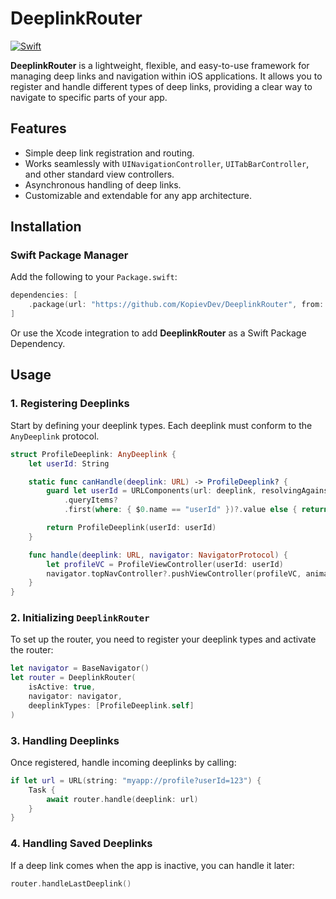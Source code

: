 # DeeplinkRouter 
[![Swift](https://github.com/KopievDev/DeeplinkRouter/actions/workflows/swift.yml/badge.svg)](https://github.com/KopievDev/DeeplinkRouter/actions/workflows/swift.yml)

**DeeplinkRouter** is a lightweight, flexible, and easy-to-use framework for managing deep links and navigation within iOS applications. It allows you to register and handle different types of deep links, providing a clear way to navigate to specific parts of your app.

## Features
- Simple deep link registration and routing.
- Works seamlessly with `UINavigationController`, `UITabBarController`, and other standard view controllers.
- Asynchronous handling of deep links.
- Customizable and extendable for any app architecture.

## Installation

### Swift Package Manager

Add the following to your `Package.swift`:

```swift
dependencies: [
    .package(url: "https://github.com/KopievDev/DeeplinkRouter", from: "1.0.0")
]
```

Or use the Xcode integration to add **DeeplinkRouter** as a Swift Package Dependency.

## Usage

### 1. Registering Deeplinks

Start by defining your deeplink types. Each deeplink must conform to the `AnyDeeplink` protocol.

```swift
struct ProfileDeeplink: AnyDeeplink {
    let userId: String

    static func canHandle(deeplink: URL) -> ProfileDeeplink? {
        guard let userId = URLComponents(url: deeplink, resolvingAgainstBaseURL: false)?
            .queryItems?
            .first(where: { $0.name == "userId" })?.value else { return nil }

        return ProfileDeeplink(userId: userId)
    }

    func handle(deeplink: URL, navigator: NavigatorProtocol) {
        let profileVC = ProfileViewController(userId: userId)
        navigator.topNavController?.pushViewController(profileVC, animated: true)
    }
}
```

### 2. Initializing `DeeplinkRouter`

To set up the router, you need to register your deeplink types and activate the router:

```swift
let navigator = BaseNavigator()
let router = DeeplinkRouter(
    isActive: true,
    navigator: navigator,
    deeplinkTypes: [ProfileDeeplink.self]
)
```

### 3. Handling Deeplinks

Once registered, handle incoming deeplinks by calling:

```swift
if let url = URL(string: "myapp://profile?userId=123") {
    Task {
        await router.handle(deeplink: url)
    }
}
```

### 4. Handling Saved Deeplinks

If a deep link comes when the app is inactive, you can handle it later:

```swift
router.handleLastDeeplink()
```
